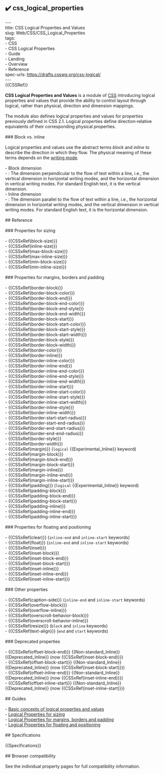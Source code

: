 ## ✔️ css_logical_properties 
 ---<br/>title: CSS Logical Properties and Values<br/>slug: Web/CSS/CSS_Logical_Properties<br/>tags:<br/>  - CSS<br/>  - CSS Logical Properties<br/>  - Guide<br/>  - Landing<br/>  - Overview<br/>  - Reference<br/>spec-urls: https://drafts.csswg.org/css-logical/<br/>---<br/>{{CSSRef}}<br/><br/>**CSS Logical Properties and Values** is a module of [CSS](/en-US/docs/Web/CSS) introducing logical properties and values that provide the ability to control layout through logical, rather than physical, direction and dimension mappings.<br/><br/>The module also defines logical properties and values for properties previously defined in CSS 2.1. Logical properties define direction‐relative equivalents of their corresponding physical properties.<br/><br/>### Block vs. inline<br/><br/>Logical properties and values use the abstract terms _block_ and _inline_ to describe the direction in which they flow. The physical meaning of these terms depends on the [writing mode](/en-US/docs/Web/CSS/CSS_Writing_Modes).<br/><br/>- Block dimension<br/>  - : The dimension perpendicular to the flow of text within a line, i.e., the vertical dimension in horizontal writing modes, and the horizontal dimension in vertical writing modes. For standard English text, it is the vertical dimension.<br/>- Inline dimension<br/>  - : The dimension parallel to the flow of text within a line, i.e., the horizontal dimension in horizontal writing modes, and the vertical dimension in vertical writing modes. For standard English text, it is the horizontal dimension.<br/><br/>## Reference<br/><br/>### Properties for sizing<br/><br/>- {{CSSxRef(block-size)}}<br/>- {{CSSxRef(inline-size)}}<br/>- {{CSSxRef(max-block-size)}}<br/>- {{CSSxRef(max-inline-size)}}<br/>- {{CSSxRef(min-block-size)}}<br/>- {{CSSxRef(min-inline-size)}}<br/><br/>### Properties for margins, borders and padding<br/><br/>- {{CSSxRef(border-block)}}<br/>- {{CSSxRef(border-block-color)}}<br/>- {{CSSxRef(border-block-end)}}<br/>- {{CSSxRef(border-block-end-color)}}<br/>- {{CSSxRef(border-block-end-style)}}<br/>- {{CSSxRef(border-block-end-width)}}<br/>- {{CSSxRef(border-block-start)}}<br/>- {{CSSxRef(border-block-start-color)}}<br/>- {{CSSxRef(border-block-start-style)}}<br/>- {{CSSxRef(border-block-start-width)}}<br/>- {{CSSxRef(border-block-style)}}<br/>- {{CSSxRef(border-block-width)}}<br/>- {{CSSxRef(border-color)}}<br/>- {{CSSxRef(border-inline)}}<br/>- {{CSSxRef(border-inline-color)}}<br/>- {{CSSxRef(border-inline-end)}}<br/>- {{CSSxRef(border-inline-end-color)}}<br/>- {{CSSxRef(border-inline-end-style)}}<br/>- {{CSSxRef(border-inline-end-width)}}<br/>- {{CSSxRef(border-inline-start)}}<br/>- {{CSSxRef(border-inline-start-color)}}<br/>- {{CSSxRef(border-inline-start-style)}}<br/>- {{CSSxRef(border-inline-start-width)}}<br/>- {{CSSxRef(border-inline-style)}}<br/>- {{CSSxRef(border-inline-width)}}<br/>- {{CSSxRef(border-start-start-radius)}}<br/>- {{CSSxRef(border-start-end-radius)}}<br/>- {{CSSxRef(border-end-start-radius)}}<br/>- {{CSSxRef(border-end-end-radius)}}<br/>- {{CSSxRef(border-style)}}<br/>- {{CSSxRef(border-width)}}<br/>- {{CSSxRef(margin)}} (`logical` {{Experimental_Inline}} keyword)<br/>- {{CSSxRef(margin-block)}}<br/>- {{CSSxRef(margin-block-end)}}<br/>- {{CSSxRef(margin-block-start)}}<br/>- {{CSSxRef(margin-inline)}}<br/>- {{CSSxRef(margin-inline-end)}}<br/>- {{CSSxRef(margin-inline-start)}}<br/>- {{CSSxRef(padding)}} (`logical` {{Experimental_Inline}} keyword)<br/>- {{CSSxRef(padding-block)}}<br/>- {{CSSxRef(padding-block-end)}}<br/>- {{CSSxRef(padding-block-start)}}<br/>- {{CSSxRef(padding-inline)}}<br/>- {{CSSxRef(padding-inline-end)}}<br/>- {{CSSxRef(padding-inline-start)}}<br/><br/>### Properties for floating and positioning<br/><br/>- {{CSSxRef(clear)}} (`inline-end` and `inline-start` keywords)<br/>- {{CSSxRef(float)}} (`inline-end` and `inline-start` keywords)<br/>- {{CSSxRef(inset)}}<br/>- {{CSSxRef(inset-block)}}<br/>- {{CSSxRef(inset-block-end)}}<br/>- {{CSSxRef(inset-block-start)}}<br/>- {{CSSxRef(inset-inline)}}<br/>- {{CSSxRef(inset-inline-end)}}<br/>- {{CSSxRef(inset-inline-start)}}<br/><br/>### Other properties<br/><br/>- {{CSSxRef(caption-side)}} (`inline-end` and `inline-start` keywords)<br/>- {{CSSxRef(overflow-block)}}<br/>- {{CSSxRef(overflow-inline)}}<br/>- {{CSSxRef(overscroll-behavior-block)}}<br/>- {{CSSxRef(overscroll-behavior-inline)}}<br/>- {{CSSxRef(resize)}} (`block` and `inline` keywords)<br/>- {{CSSxRef(text-align)}} (`end` and `start` keywords)<br/><br/>### Deprecated properties<br/><br/>- {{CSSxRef(offset-block-end)}} {{Non-standard_Inline}} {{Deprecated_Inline}} (now {{CSSxRef(inset-block-end)}})<br/>- {{CSSxRef(offset-block-start)}} {{Non-standard_Inline}} {{Deprecated_Inline}} (now {{CSSxRef(inset-block-start)}})<br/>- {{CSSxRef(offset-inline-end)}} {{Non-standard_Inline}} {{Deprecated_Inline}} (now {{CSSxRef(inset-inline-end)}})<br/>- {{CSSxRef(offset-inline-start)}} {{Non-standard_Inline}} {{Deprecated_Inline}} (now {{CSSxRef(inset-inline-start)}})<br/><br/>## Guides<br/><br/>- [Basic concepts of logical properties and values](/en-US/docs/Web/CSS/CSS_Logical_Properties/Basic_concepts)<br/>- [Logical Properties for sizing](/en-US/docs/Web/CSS/CSS_Logical_Properties/Sizing)<br/>- [Logical Properties for margins, borders and padding](/en-US/docs/Web/CSS/CSS_Logical_Properties/Margins_borders_padding)<br/>- [Logical Properties for floating and positioning](/en-US/docs/Web/CSS/CSS_Logical_Properties/Floating_and_positioning)<br/><br/>## Specifications<br/><br/>{{Specifications}}<br/><br/>## Browser compatibility<br/><br/>See the individual property pages for full compatibility information.<br/>